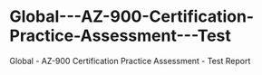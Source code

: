 # Global---AZ-900-Certification-Practice-Assessment---Test
Global - AZ-900 Certification Practice Assessment - Test Report
